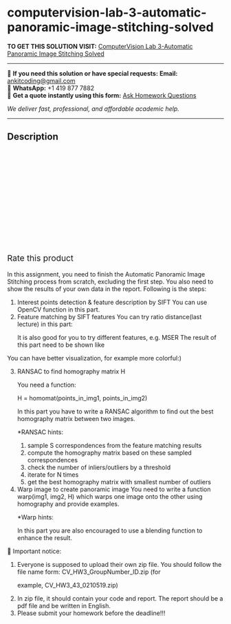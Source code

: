 # computervision-lab-3-automatic-panoramic-image-stitching-solved
**TO GET THIS SOLUTION VISIT:** [ComputerVision Lab 3-Automatic Panoramic Image Stitching Solved](https://www.ankitcodinghub.com/product/computervision-lab-3-automatic-panoramic-image-stitching-solved/)


---

📩 **If you need this solution or have special requests:** **Email:** ankitcoding@gmail.com  
📱 **WhatsApp:** +1 419 877 7882  
📄 **Get a quote instantly using this form:** [Ask Homework Questions](https://www.ankitcodinghub.com/services/ask-homework-questions/)

*We deliver fast, professional, and affordable academic help.*

---

<h2>Description</h2>



<div class="kk-star-ratings kksr-auto kksr-align-center kksr-valign-top" data-payload="{&quot;align&quot;:&quot;center&quot;,&quot;id&quot;:&quot;92962&quot;,&quot;slug&quot;:&quot;default&quot;,&quot;valign&quot;:&quot;top&quot;,&quot;ignore&quot;:&quot;&quot;,&quot;reference&quot;:&quot;auto&quot;,&quot;class&quot;:&quot;&quot;,&quot;count&quot;:&quot;0&quot;,&quot;legendonly&quot;:&quot;&quot;,&quot;readonly&quot;:&quot;&quot;,&quot;score&quot;:&quot;0&quot;,&quot;starsonly&quot;:&quot;&quot;,&quot;best&quot;:&quot;5&quot;,&quot;gap&quot;:&quot;4&quot;,&quot;greet&quot;:&quot;Rate this product&quot;,&quot;legend&quot;:&quot;0\/5 - (0 votes)&quot;,&quot;size&quot;:&quot;24&quot;,&quot;title&quot;:&quot;ComputerVision Lab 3-Automatic Panoramic Image Stitching Solved&quot;,&quot;width&quot;:&quot;0&quot;,&quot;_legend&quot;:&quot;{score}\/{best} - ({count} {votes})&quot;,&quot;font_factor&quot;:&quot;1.25&quot;}">

<div class="kksr-stars">

<div class="kksr-stars-inactive">
            <div class="kksr-star" data-star="1" style="padding-right: 4px">


<div class="kksr-icon" style="width: 24px; height: 24px;"></div>
        </div>
            <div class="kksr-star" data-star="2" style="padding-right: 4px">


<div class="kksr-icon" style="width: 24px; height: 24px;"></div>
        </div>
            <div class="kksr-star" data-star="3" style="padding-right: 4px">


<div class="kksr-icon" style="width: 24px; height: 24px;"></div>
        </div>
            <div class="kksr-star" data-star="4" style="padding-right: 4px">


<div class="kksr-icon" style="width: 24px; height: 24px;"></div>
        </div>
            <div class="kksr-star" data-star="5" style="padding-right: 4px">


<div class="kksr-icon" style="width: 24px; height: 24px;"></div>
        </div>
    </div>

<div class="kksr-stars-active" style="width: 0px;">
            <div class="kksr-star" style="padding-right: 4px">


<div class="kksr-icon" style="width: 24px; height: 24px;"></div>
        </div>
            <div class="kksr-star" style="padding-right: 4px">


<div class="kksr-icon" style="width: 24px; height: 24px;"></div>
        </div>
            <div class="kksr-star" style="padding-right: 4px">


<div class="kksr-icon" style="width: 24px; height: 24px;"></div>
        </div>
            <div class="kksr-star" style="padding-right: 4px">


<div class="kksr-icon" style="width: 24px; height: 24px;"></div>
        </div>
            <div class="kksr-star" style="padding-right: 4px">


<div class="kksr-icon" style="width: 24px; height: 24px;"></div>
        </div>
    </div>
</div>


<div class="kksr-legend" style="font-size: 19.2px;">
            <span class="kksr-muted">Rate this product</span>
    </div>
    </div>
<div class="page" title="Page 1">
<div class="layoutArea">
<div class="column">
&nbsp;

</div>
</div>
<div class="layoutArea">
<div class="column">
In this assignment, you need to finish the Automatic Panoramic Image Stitching process from scratch, excluding the first step. You also need to show the results of your own data in the report. Following is the steps:

<ol>
<li>Interest points detection &amp; feature description by SIFT
You can use OpenCV function in this part.
</li>
<li>Feature matching by SIFT features
You can try ratio distance(last lecture) in this part:

It is also good for you to try different features, e.g. MSER The result of this part need to be shown like
</li>
</ol>
</div>
</div>
<div class="layoutArea">
<div class="column">
You can have better visualization, for example more colorful:)

</div>
</div>
</div>
<div class="page" title="Page 2">
<div class="layoutArea">
<div class="column">
<ol start="3">
<li>RANSAC to find homography matrix H

You need a function:

H = homomat(points_in_img1, points_in_img2)

In this part you have to write a RANSAC algorithm to find out the best homography matrix between two images.

*RANSAC hints:

<ol>
<li>sample S correspondences from the feature matching results</li>
<li>compute the homography matrix based on these sampled
correspondences
</li>
<li>check the number of inliers/outliers by a threshold</li>
<li>iterate for N times</li>
<li>get the best homography matrix with smallest number of outliers</li>
</ol>
</li>
<li>Warp image to create panoramic image
You need to write a function warp(img1, img2, H) which warps one image onto the other using homography and provide examples.

*Warp hints:

In this part you are also encouraged to use a blending function to enhance the result.
</li>
</ol>
 Important notice:

<ol>
<li>Everyone is supposed to upload their own zip file. You should
follow the file name form: CV_HW3_GroupNumber_ID.zip (for

example, CV_HW3_43_0210519.zip)
</li>
<li>In zip file, it should contain your code and report. The report
should be a pdf file and be written in English.
</li>
<li>Please submit your homework before the deadline!!!</li>
</ol>
</div>
</div>
</div>

